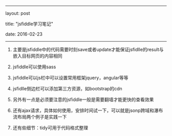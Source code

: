 ----------
layout: post

title:  "jsfiddle学习笔记"

date:   2016-02-23

----------

1. 主要是jsfiddle中的代码需要时刻save或者update才能保证jsfidlle的result与嵌入目标网页的内容相同

2. jsfiddle可以使用sass

3. jsfiddle可以js栏中可以设置常用框架jquery，angular等等

4. jsfidlle侧边栏可以添加第三方资源，如bootstrap的cdn

5. 另外有一点是必须要注意的jsfiddle一般是需要翻墙才能更快的查看效果

6. 还有ajax请求，具体如何使用，安排时间试一下，可以就是jsonp跨域和瀑布流布局两个例子是实践一下

7. 还有些细节：tidy可用于代码格式整理